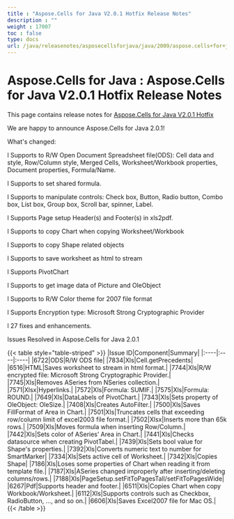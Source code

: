 ```yaml
---
title : "Aspose.Cells for Java V2.0.1 Hotfix Release Notes" 
description : "" 
weight : 17007 
toc : false
type: docs
url: /java/releasenotes/asposecellsforjava/java/2009/aspose.cells+for+java+v2.0.1+hotfix+release+notes/
---
```


# Aspose.Cells for Java : Aspose.Cells for Java V2.0.1 Hotfix Release Notes


This page contains release notes for [Aspose.Cells for Java V2.0.1 Hotfix](http://www.aspose.com/downloads/cells/java/new-releases/aspose.cells-for-java-v2.0.1-hotfix/)

We are happy to announce Aspose.Cells for Java 2.0.1!

What's changed:

l Supports to R/W Open Document Spreadsheet file(ODS): Cell data and style, Row/Column style, Merged Cells, Worksheet/Workbook properties, Document properties, Formula/Name.

l Supports to set shared formula.

l Supports to manipulate controls: Check box, Button, Radio button, Combo box, List box, Group box, Scroll bar, spinner, Label.

l Supports Page setup Header(s) and Footer(s) in xls2pdf.

l Supports to copy Chart when copying Worksheet/Workbook

l Supports to copy Shape related objects

l Supports to save worksheet as html to stream

l Supports PivotChart

l Supports to get image data of Picture and OleObject

l Supports to R/W Color theme for 2007 file format

l Supports Encryption type: Microsoft Strong Cryptographic Provider

l 27 fixes and enhancements.

Issues Resolved in Aspose.Cells for Java 2.0.1

{{< table style="table-striped" >}}
|Issue ID|Component|Summary|
|:----|:----|:----|
|6722|ODS|R/W ODS file|
|7834|Xls|Cell.getPrecedents|
|6516|HTML|Saves worksheet to stream in html format.|
|7744|Xls|R/W encrypted file: Microsoft Strong Cryptographic Provider.|
|7745|Xls|Removes ASeries from NSeries collection.|
|7571|Xlsx|Hyperlinks.|
|7572|Xls|Formula: SUMIF.|
|7575|Xls|Formula: ROUND.|
|7649|Xls|DataLabels of PivotChart.|
|7343|Xls|Sets property of OleObject: OleSize.|
|7408|Xls|Creates AutoFilter.|
|7500|Xls|Saves FillFormat of Area in Chart.|
|7501|Xls|Truncates cells that exceeding row/column limit of excel2003 file format.|
|7502|Xlsx|Inserts more than 65k rows.|
|7509|Xls|Moves formula when inserting Row/Column.|
|7442|Xls|Sets color of ASeries’ Area in Chart.|
|7441|Xls|Checks datasource when creating PivotTabel.|
|7439|Xls|Sets bool value for Shape's properties.|
|7392|Xls|Converts numeric text to number for SmartMarker|
|7334|Xls|Sets active cell of Worksheet.|
|7342|Xls|Copies Shape|
|7186|Xls|Loses some properties of Chart when reading it from template file.|
|7187|Xls|ASeries changed improperly after inserting/deleting columns/rows.|
|7188|Xls|PageSetup.setFitToPagesTall/setFitToPagesWide|
|6267|Pdf|Supports header and footer.|
|6511|Xls|Copies Chart when copy Workbook/Worksheet.|
|6112|Xls|Supports controls such as Checkbox, RadioButton, …, and so on.|
|6606|Xls|Saves Excel2007 file for Mac OS.|
{{< /table >}}

